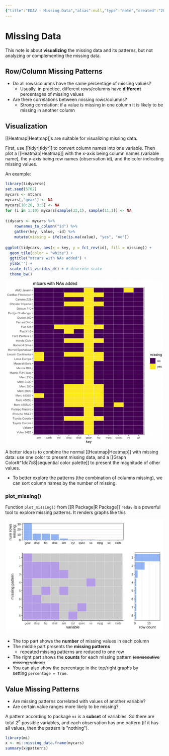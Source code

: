 ```yaml
---
{"title":"EDAV - Missing Data","alias":null,"type":"note","created":"2022-11-03T16:45:22","modified":"2022-12-12T00:51:11","dg-publish":true,"sup":["edav"],"state":"done","permalink":"/edav-missing-data/","dgPassFrontmatter":true,"updated":"2022-12-12T00:51:11"}
---
```



# Missing Data

This note is about **visualizing** the missing data and its patterns, but not analyzing or complementing the missing data.

## Row/Column Missing Patterns

- Do all rows/columns have the same percentage of missing values?
    - Usually, in practice, different rows/columns have **different** percentages of missing values
- Are there correlations between missing rows/columns?
    - Strong correlation: if a value is missing in one column it is likely to be missing in another column

## Visualization

[[Heatmap\|Heatmap]]s are suitable for visualizing missing data.

First, use [[tidyr\|tidyr]] to convert column names into one variable. Then plot a [[Heatmap\|Heatmap]] with the x-axis being column names (variable name), the y-axis being row names (observation id), and the color indicating missing values.

An example:

```r
library(tidyverse)
set.seed(5702)
mycars <- mtcars
mycars[,"gear"] <- NA
mycars[10:20, 3:5] <- NA
for (i in 1:10) mycars[sample(32,1), sample(11,1)] <- NA

tidycars <- mycars %>% 
    rownames_to_column("id") %>% 
    gather(key, value, -id) %>% 
    mutate(missing = ifelse(is.na(value), "yes", "no"))

ggplot(tidycars, aes(x = key, y = fct_rev(id), fill = missing)) +
  geom_tile(color = "white") + 
  ggtitle("mtcars with NAs added") +
  ylab('') + 
  scale_fill_viridis_d() + # discrete scale
  theme_bw()
```

![|500](https://raw.githubusercontent.com/zcysxy/Figurebed/master/img/20221103225656.png)

A better idea is to combine the normal [[Heatmap\|Heatmap]] with missing data: use one color to present missing data, and a [[Graph Color#^1dc7c8\|sequential color palette]] to present the magnitude of other values.

- <span class="alt-check alt-check-rmk">To better explore the patterns (the combination of columns missing), we can sort column names by the number of missing.</span>

### plot_missing()

Function `plot_missing()` from [[R Package\|R Package]] `redav` is a powerful tool to explore missing patterns. It renders graphs like this

![](https://raw.githubusercontent.com/zcysxy/Figurebed/master/img/20221103230138.png)

- The top part shows the **number** of missing values in each column
- The middle part presents the **missing patterns**
    - repeated missing patterns are reduced to one row
- The right part shows the **counts** for each missing pattern ~~(consecutive missing values)~~
- You can also show the percentage in the top/right graphs by setting `percentage = True`.

## Value Missing Patterns

- Are missing patterns correlated with values of another variable?
- Are certain value ranges more likely to be missing?

A pattern according to package `mi` is a **subset** of variables. So there are total $2^{n}$ possible variables, and each observation has one pattern (if it has all values, then the pattern is "nothing").

```r
library(mi)
x <- mi::missing_data.frame(mycars)
summary(x@patterns)
```
